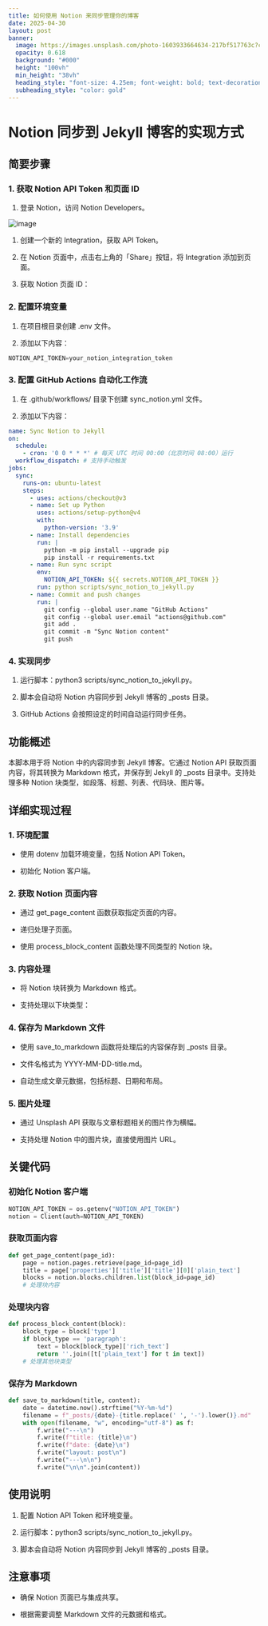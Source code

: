 ```yaml
---
title: 如何使用 Notion 来同步管理你的博客
date: 2025-04-30
layout: post
banner:
  image: https://images.unsplash.com/photo-1603933664634-217bf517763c?crop=entropy&cs=tinysrgb&fit=max&fm=jpg&ixid=M3w2OTIwMzJ8MHwxfHJhbmRvbXx8fHx8fHx8fDE3NDU5ODI0MDV8&ixlib=rb-4.0.3&q=80&w=1080
  opacity: 0.618
  background: "#000"
  height: "100vh"
  min_height: "38vh"
  heading_style: "font-size: 4.25em; font-weight: bold; text-decoration: underline"
  subheading_style: "color: gold"
---
```


# Notion 同步到 Jekyll 博客的实现方式

## 简要步骤

### 1. 获取 Notion API Token 和页面 ID

1. 登录 Notion，访问 Notion Developers。

![image](https://prod-files-secure.s3.us-west-2.amazonaws.com/a7a0cc5a-89b9-4cda-8686-1fba0ca52f40/d19c1afe-dea5-4312-9333-786b0ba83054/image.png?X-Amz-Algorithm=AWS4-HMAC-SHA256&X-Amz-Content-Sha256=UNSIGNED-PAYLOAD&X-Amz-Credential=ASIAZI2LB46642D3ARAG%2F20250430%2Fus-west-2%2Fs3%2Faws4_request&X-Amz-Date=20250430T030644Z&X-Amz-Expires=3600&X-Amz-Security-Token=IQoJb3JpZ2luX2VjEAMaCXVzLXdlc3QtMiJGMEQCIDTVWejITf%2BMCo0mjVxObByz1Gp%2Bdqj%2FPis%2FPKFV89g1AiAsGCZT1H0mocMvG%2B08fbHk%2BAhplcr21T3uGeRWiT%2F%2FqSqIBAic%2F%2F%2F%2F%2F%2F%2F%2F%2F%2F8BEAAaDDYzNzQyMzE4MzgwNSIM3CcDukPTH329Yjb7KtwD4nCwGGVWsX5OE6cgMG058Vi%2FKWljdc%2F0aW9uhwhh8XlvZIgikockSc4lnxKS6ZdcOIk5tt2RCywqphfx%2BXXW5Y4XFuO9uI9qR7VlMTdvOMjPc3DfQvvQxCV84vX128U%2FTKrRRnUiUXwaIHugIHjsqwMsdZbv071obsxckEI3Blwq4gnCEo%2BE9CH5nlu70KWg1zCDgoc9di4aEiRxY9U5XV3YxSSy%2FOrdaYvEsrNDEM2UzGBwruBmY8mt4bQUDxP6vD4jd4LNfgfwYlU1rfQkXSRCEiHkenKApU7iywONnSXSgGPCQxyLfgVhJpi7m2pdLHFESAtAHq7KMe41nE2Ds95GL7WbM4OiZNM%2FC%2Bhakeew34J4pu8Sa2%2F8t7EwbqMmrzWK%2FUhOfO%2F3u8KsJ6PJOYnZfd8W%2BgUfO2AOVde3O%2FKN1KQambbOOATGciHMR9ZqhByeKoFXCTZOZ11DYASugSCIEyi21Ux91bWgVn8BHK4CvrV3IDa%2B5vQk9H7pxhwooCK77VD3z067BQ4VZcURCpk6KdGO5n3Jxjxmy0K5GKMrLiGrj2B1k6qyoSpoBWujHEI3rhKW27iNZ4lZ0ikG9S%2FEq3yW17fnr8elhWtPe3Hfq%2FD1bKmfFoOvhQkwx6TGwAY6pgH2dum8mvcBjkMuFl0%2BsjxEtN4M3MN56XqABLrnST0FQS5zj%2BChVLq7Ghm7P67goP28b88lUpdUD38fDPP4c08HKNQT7h3xCh2W2oYVw1kEcXc55vr2LlgXqRj%2B4CH9to2KgnndZKVqPFOteKva5C%2FL0RJxwCsxCjwgYa6i8YIQKZ5JsManbMGlvKGo5%2FfR1qWsVg7wr%2B%2B94L0p6ZYPYM360HkUvSv%2B&X-Amz-Signature=8a6a9013b9acadebd502b60ac482cc3f44cd335348806186fc4f5317a88a862a&X-Amz-SignedHeaders=host&x-id=GetObject)

1. 创建一个新的 Integration，获取 API Token。

1. 在 Notion 页面中，点击右上角的「Share」按钮，将 Integration 添加到页面。

1. 获取 Notion 页面 ID：


### 2. 配置环境变量

1. 在项目根目录创建 .env 文件。

1. 添加以下内容：

```javascript
NOTION_API_TOKEN=your_notion_integration_token
```

### 3. 配置 GitHub Actions 自动化工作流

1. 在 .github/workflows/ 目录下创建 sync_notion.yml 文件。

1. 添加以下内容：

```yaml
name: Sync Notion to Jekyll
on:
  schedule:
    - cron: '0 0 * * *' # 每天 UTC 时间 00:00（北京时间 08:00）运行
  workflow_dispatch: # 支持手动触发
jobs:
  sync:
    runs-on: ubuntu-latest
    steps:
      - uses: actions/checkout@v3
      - name: Set up Python
        uses: actions/setup-python@v4
        with:
          python-version: '3.9'
      - name: Install dependencies
        run: |
          python -m pip install --upgrade pip
          pip install -r requirements.txt
      - name: Run sync script
        env:
          NOTION_API_TOKEN: ${{ secrets.NOTION_API_TOKEN }}
        run: python scripts/sync_notion_to_jekyll.py
      - name: Commit and push changes
        run: |
          git config --global user.name "GitHub Actions"
          git config --global user.email "actions@github.com"
          git add .
          git commit -m "Sync Notion content"
          git push
```

### 4. 实现同步

1. 运行脚本：python3 scripts/sync_notion_to_jekyll.py。

1. 脚本会自动将 Notion 内容同步到 Jekyll 博客的 _posts 目录。

1. GitHub Actions 会按照设定的时间自动运行同步任务。

## 功能概述

本脚本用于将 Notion 中的内容同步到 Jekyll 博客。它通过 Notion API 获取页面内容，将其转换为 Markdown 格式，并保存到 Jekyll 的 _posts 目录中。支持处理多种 Notion 块类型，如段落、标题、列表、代码块、图片等。

## 详细实现过程

### 1. 环境配置

- 使用 dotenv 加载环境变量，包括 Notion API Token。

- 初始化 Notion 客户端。

### 2. 获取 Notion 页面内容

- 通过 get_page_content 函数获取指定页面的内容。

- 递归处理子页面。

- 使用 process_block_content 函数处理不同类型的 Notion 块。

### 3. 内容处理

- 将 Notion 块转换为 Markdown 格式。

- 支持处理以下块类型：


### 4. 保存为 Markdown 文件

- 使用 save_to_markdown 函数将处理后的内容保存到 _posts 目录。

- 文件名格式为 YYYY-MM-DD-title.md。

- 自动生成文章元数据，包括标题、日期和布局。

### 5. 图片处理

- 通过 Unsplash API 获取与文章标题相关的图片作为横幅。

- 支持处理 Notion 中的图片块，直接使用图片 URL。

## 关键代码

### 初始化 Notion 客户端

```python
NOTION_API_TOKEN = os.getenv("NOTION_API_TOKEN")
notion = Client(auth=NOTION_API_TOKEN)
```

### 获取页面内容

```python
def get_page_content(page_id):
    page = notion.pages.retrieve(page_id=page_id)
    title = page['properties']['title']['title'][0]['plain_text']
    blocks = notion.blocks.children.list(block_id=page_id)
    # 处理块内容
```

### 处理块内容

```python
def process_block_content(block):
    block_type = block['type']
    if block_type == 'paragraph':
        text = block[block_type]['rich_text']
        return ''.join([t['plain_text'] for t in text])
    # 处理其他块类型
```

### 保存为 Markdown

```python
def save_to_markdown(title, content):
    date = datetime.now().strftime("%Y-%m-%d")
    filename = f"_posts/{date}-{title.replace(' ', '-').lower()}.md"
    with open(filename, "w", encoding="utf-8") as f:
        f.write("---\n")
        f.write(f"title: {title}\n")
        f.write(f"date: {date}\n")
        f.write("layout: post\n")
        f.write("---\n\n")
        f.write("\n\n".join(content))
```

## 使用说明

1. 配置 Notion API Token 和环境变量。

1. 运行脚本：python3 scripts/sync_notion_to_jekyll.py。

1. 脚本会自动将 Notion 内容同步到 Jekyll 博客的 _posts 目录。

## 注意事项

- 确保 Notion 页面已与集成共享。

- 根据需要调整 Markdown 文件的元数据和格式。